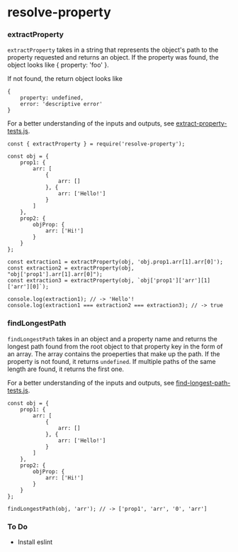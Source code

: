 # resolve-property

### extractProperty

`extractProperty` takes in a string that represents the object's path to the property requested and returns an object.
If the property was found, the object looks like { property: 'foo' }.

If not found, the return object looks like

```
{
    property: undefined,
    error: 'descriptive error'
}
```
For a better understanding of the inputs and outputs, see [extract-property-tests.js](https://github.com/arnav-aggarwal/resolve-property/blob/master/extract-property-tests.js).
```
const { extractProperty } = require('resolve-property');

const obj = {
    prop1: {
        arr: [
            {
                arr: []
            }, {
                arr: ['Hello!']
            }
        ]
    },
    prop2: {
        objProp: {
            arr: ['Hi!']
        }
    }
};

const extraction1 = extractProperty(obj, 'obj.prop1.arr[1].arr[0]');
const extraction2 = extractProperty(obj, "obj['prop1'].arr[1].arr[0]");
const extraction3 = extractProperty(obj, `obj['prop1']['arr'][1]['arr'][0]`);

console.log(extraction1); // -> 'Hello'!
console.log(extraction1 === extraction2 === extraction3); // -> true
```

### findLongestPath

`findLongestPath` takes in an object and a property name and returns the longest path found from the root object to that property key in the form of an array.
The array contains the proeperties that make up the path. If the property is not found, it returns `undefined`.
If multiple paths of the same length are found, it returns the first one.

For a better understanding of the inputs and outputs, see [find-longest-path-tests.js](https://github.com/arnav-aggarwal/resolve-property/blob/master/find-longest-path-tests.js).
```
const obj = {
    prop1: {
        arr: [
            {
                arr: []
            }, {
                arr: ['Hello!']
            }
        ]
    },
    prop2: {
        objProp: {
            arr: ['Hi!']
        }
    }
};

findLongestPath(obj, 'arr'); // -> ['prop1', 'arr', '0', 'arr']
```

### To Do

- Install eslint

